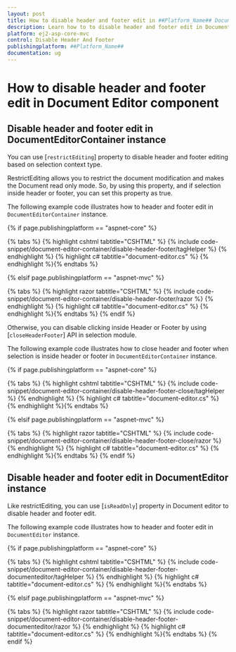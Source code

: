 ```yaml
---
layout: post
title: How to disable header and footer edit in ##Platform_Name## Document Editor Component
description: Learn how to to disable header and footer edit in Document from the Syncfusion ##Platform_Name## Document Editor component of Syncfusion Essential JS2 and more.
platform: ej2-asp-core-mvc
control: Disable Header And Footer
publishingplatform: ##Platform_Name##
documentation: ug
---
```


# How to disable header and footer edit in  Document Editor component

## Disable header and footer edit in DocumentEditorContainer instance

You can use [`restrictEditing`] property to disable header and footer editing based on selection context type.

RestrictEditing allows you to restrict the document modification and makes the Document read only mode. So, by using this property, and if selection inside header or footer, you can set this property as true.

The following example code illustrates how to header and footer edit in `DocumentEditorContainer` instance.

{% if page.publishingplatform == "aspnet-core" %}

{% tabs %}
{% highlight cshtml tabtitle="CSHTML" %}
{% include code-snippet/document-editor-container/disable-header-footer/tagHelper %}
{% endhighlight %}
{% highlight c# tabtitle="document-editor.cs" %}
{% endhighlight %}{% endtabs %}

{% elsif page.publishingplatform == "aspnet-mvc" %}

{% tabs %}
{% highlight razor tabtitle="CSHTML" %}
{% include code-snippet/document-editor-container/disable-header-footer/razor %}
{% endhighlight %}
{% highlight c# tabtitle="document-editor.cs" %}
{% endhighlight %}{% endtabs %}
{% endif %}

Otherwise, you can disable clicking inside Header or Footer by using [`closeHeaderFooter`] API in selection module.

The following example code illustrates how to close header and footer when selection is inside header or footer in `DocumentEditorContainer` instance.

{% if page.publishingplatform == "aspnet-core" %}

{% tabs %}
{% highlight cshtml tabtitle="CSHTML" %}
{% include code-snippet/document-editor-container/disable-header-footer-close/tagHelper %}
{% endhighlight %}
{% highlight c# tabtitle="document-editor.cs" %}
{% endhighlight %}{% endtabs %}

{% elsif page.publishingplatform == "aspnet-mvc" %}

{% tabs %}
{% highlight razor tabtitle="CSHTML" %}
{% include code-snippet/document-editor-container/disable-header-footer-close/razor %}
{% endhighlight %}
{% highlight c# tabtitle="document-editor.cs" %}
{% endhighlight %}{% endtabs %}
{% endif %}

## Disable header and footer edit in DocumentEditor instance

Like restrictEditing, you can use [`isReadOnly`] property in Document editor to disable header and footer edit.

The following example code illustrates how to header and footer edit in `DocumentEditor` instance.

{% if page.publishingplatform == "aspnet-core" %}

{% tabs %}
{% highlight cshtml tabtitle="CSHTML" %}
{% include code-snippet/document-editor-container/disable-header-footer-documenteditor/tagHelper %}
{% endhighlight %}
{% highlight c# tabtitle="document-editor.cs" %}
{% endhighlight %}{% endtabs %}

{% elsif page.publishingplatform == "aspnet-mvc" %}

{% tabs %}
{% highlight razor tabtitle="CSHTML" %}
{% include code-snippet/document-editor-container/disable-header-footer-documenteditor/razor %}
{% endhighlight %}
{% highlight c# tabtitle="document-editor.cs" %}
{% endhighlight %}{% endtabs %}
{% endif %}
